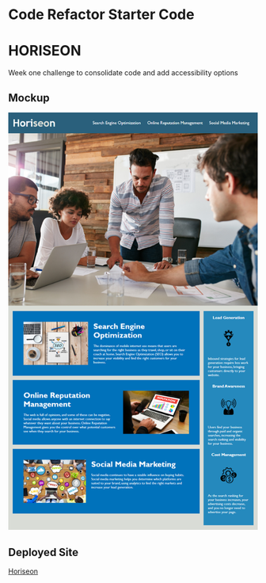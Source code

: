 # Code Refactor Starter Code
# HORISEON
Week one challenge to consolidate code and add accessibility options

## Mockup
![Week 1 Mockup](01-html-css-git-homework-demo.png)

## Deployed Site
[Horiseon](https://edlebeck.github.io/challenge1/)